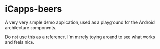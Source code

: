 # iCapps-beers
A very very simple demo application, used as a playground for the Android
architecture components.

Do not use this as a reference. I'm merely toying around to see what works and
feels nice.
